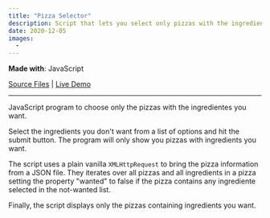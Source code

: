 ```yaml
---
title: "Pizza Selector"
description: Script that lets you select only pizzas with the ingredients you want
date: 2020-12-05
images:
  - 
---
```


**Made with**: <i class="fab fa-js"></i> JavaScript

[Source Files](https://github.com/mariobox/pizza-selector) | [Live Demo](https://mariobox.github.io/pizza-selector)

<hr class="art" />

JavaScript program to choose only the pizzas with the ingredientes you want.

Select the ingredients you don't want from a list of options and hit the submit button. The program will only show you pizzas with ingredients you want.

The script uses a plain vanilla <code>XMLHttpRequest</code> to bring the pizza information from a JSON file. They iterates over all pizzas and all ingredients in a pizza setting the property "wanted" to false if the pizza contains any ingrediente selected in the not-wanted list.

Finally, the script displays only the pizzas containing ingredients you want.